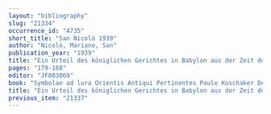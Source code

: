 ```yaml
---
layout: "bibliography"
slug: "21334"
occurrence_id: "4735"
short_title: "San Nicolò 1939"
author: "Nicolò, Mariano, San"
publication_year: "1939"
title: "Ein Urteil des königlichen Gerichtes in Babylon aus der Zeit des Nabonid"
pages: "179-188"
editor: "JF003069"
book: "Symbolae ad lura Orientis Antiqui Pertinentes Paulo Koschaker Dedicatae Koschaker. Fs. Koschaker. SD 2 (Leiden)"
title: "Ein Urteil des königlichen Gerichtes in Babylon aus der Zeit des Nabonid"
previous_item: "21337"
---
```

